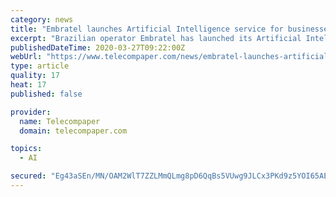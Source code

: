 ```yaml
---
category: news
title: "Embratel launches Artificial Intelligence service for businesses"
excerpt: "Brazilian operator Embratel has launched its Artificial Intelligence solution that encompasses several technologies capable of learning and performing behaviours that resemble human intelligence. The offer is targeted at companies of various segments and sizes that deal with large volumes of data and interactions with the public. Implementation ..."
publishedDateTime: 2020-03-27T09:22:00Z
webUrl: "https://www.telecompaper.com/news/embratel-launches-artificial-intelligence-service-for-businesses--1332122"
type: article
quality: 17
heat: 17
published: false

provider:
  name: Telecompaper
  domain: telecompaper.com

topics:
  - AI

secured: "Eg43aSEn/MN/OAM2WlT7ZZLMmQLmg8pD6QqBs5VUwg9JLCx3PKd9z5YOI65AEEyRxv+s4deTVYZIrTM2qAdlkUx9uwgc55/XZ5OPtTaWSj9c9VuRabUeT/qJlzYN9fnavjCfzgwOvidY5VyzLWZb3fdn/5r6RDPVryRyR4Yg2/B6xoW00cMG5g1KdA3vkk0vm2EcL6pHRl9ku3kQRyO84n0ZjSjAPta605/nh/72TEiG2B+Us11g+nRlOVYBVbdlgZFRAnZhVdTV175q9l7GMXw70Z7qFz/5Oznv19FJcn9fAGTu49ex0YTIWjGKfj7w;39rak/amtW+fbvOBdcUzaQ=="
---
```


